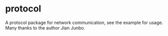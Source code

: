 # protocol
A protocol package for network communication, see the example for usage.  
Many thanks to the author Jian Junbo.  
